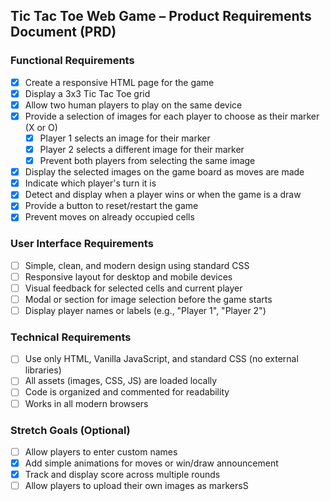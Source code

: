 ## Tic Tac Toe Web Game – Product Requirements Document (PRD)

### Functional Requirements

- [X] Create a responsive HTML page for the game
- [X] Display a 3x3 Tic Tac Toe grid
- [X] Allow two human players to play on the same device
- [X] Provide a selection of images for each player to choose as their marker (X or O)
	- [X] Player 1 selects an image for their marker
	- [X] Player 2 selects a different image for their marker
	- [X] Prevent both players from selecting the same image
- [X] Display the selected images on the game board as moves are made
- [X] Indicate which player's turn it is
- [X] Detect and display when a player wins or when the game is a draw
- [X] Provide a button to reset/restart the game
- [X] Prevent moves on already occupied cells

### User Interface Requirements

- [ ] Simple, clean, and modern design using standard CSS
- [ ] Responsive layout for desktop and mobile devices
- [ ] Visual feedback for selected cells and current player
- [ ] Modal or section for image selection before the game starts
- [ ] Display player names or labels (e.g., "Player 1", "Player 2")

### Technical Requirements

- [ ] Use only HTML, Vanilla JavaScript, and standard CSS (no external libraries)
- [ ] All assets (images, CSS, JS) are loaded locally
- [ ] Code is organized and commented for readability
- [ ] Works in all modern browsers

### Stretch Goals (Optional)

- [ ] Allow players to enter custom names
- [X] Add simple animations for moves or win/draw announcement
- [X] Track and display score across multiple rounds
- [ ] Allow players to upload their own images as markersS
